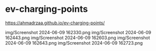 # ev-charging-points
https://ahmadrzaa.github.io/ev-charging-points/


img/Screenshot 2024-06-09 162330.png
img/Screenshot 2024-06-09 162443.png
img/Screenshot 2024-06-09 162603.png
img/Screenshot 2024-06-09 162643.png
img/Screenshot 2024-06-09 162723.png

